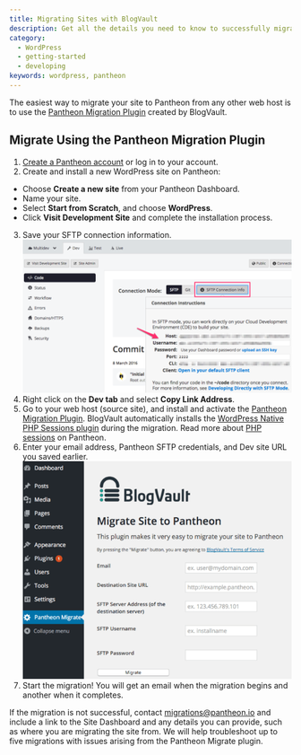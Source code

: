 ```yaml
---
title: Migrating Sites with BlogVault
description: Get all the details you need to know to successfully migrate your site.
category:
  - WordPress
  - getting-started
  - developing
keywords: wordpress, pantheon
---
```

The easiest way to migrate your site to Pantheon from any other web host is to use the [Pantheon Migration Plugin](https://wordpress.org/plugins/bv-pantheon-migration/) created by BlogVault.  

## Migrate Using the Pantheon Migration Plugin

1. [Create a Pantheon account](https://dashboard.pantheon.io/register) or log in to your account.
2. Create and install a new WordPress site on Pantheon:
 - Choose **Create a new site** from your Pantheon Dashboard.
 - Name your site.
 - Select **Start from Scratch**, and choose **WordPress**.
 - Click **Visit Development Site** and complete the installation process.
3. Save your SFTP connection information.
![SFTP Connection Information](/source/docs/assets/images/sftp-connection.png)
4. Right click on the **Dev tab** and select **Copy Link Address**.
5. Go to your web host (source site), and install and activate the [Pantheon Migration Plugin](https://wordpress.org/plugins/bv-pantheon-migration/). BlogVault automatically installs the [WordPress Native PHP Sessions plugin](https://wordpress.org/plugins/wp-native-php-sessions/) during the migration. Read more about [PHP sessions](https://pantheon.io/docs/articles/wordpress/wordpress-and-php-sessions/) on Pantheon.
6. Enter your email address, Pantheon SFTP credentials, and Dev site URL you saved earlier.
![BlogVault Plugin](/source/docs/assets/images/bv-details.png)
7. Start the migration! You will get an email when the migration begins and another when it completes.

If the migration is not successful, contact migrations@pantheon.io and include a link to the Site Dashboard and any details you can provide, such as where you are migrating the site from. We will help troubleshoot up to five migrations with issues arising from the Pantheon Migrate plugin.
